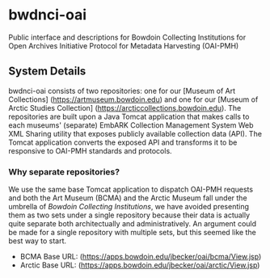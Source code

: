 # bwdnci-oai
Public interface and descriptions for Bowdoin Collecting Institutions for Open Archives Initiative Protocol for Metadata Harvesting (OAI-PMH)

## System Details
bwdnci-oai consists of two repositories: one for our [Museum of Art Collections] (https://artmuseum.bowdoin.edu) and one for our [Museum of Arctic Studies Collection] (https://arcticcollections.bowdoin.edu). The repositories are built upon a Java Tomcat application that makes calls to each museums' (separate) EmbARK Collection Management System Web XML Sharing utility that exposes publicly available collection data (API). The Tomcat application converts the exposed API and transforms it to be responsive to OAI-PMH standards and protocols.

### Why separate repositories?
We use the same base Tomcat application to dispatch OAI-PMH requests and both the Art Museum (BCMA) and the Arctic Museum fall under the umbrella of _Bowdoin Collecting Institutions_, we have avoided presenting them as two sets under a single repository because their data is actually quite separate both architectually and administratively. An argument could be made for a single repository with multiple sets, but this seemed like the best way to start.

- BCMA Base URL:  (https://apps.bowdoin.edu/jbecker/oai/bcma/View.jsp)
- Arctic Base URL:  (https://apps.bowdoin.edu/jbecker/oai/arctic/View.jsp)
